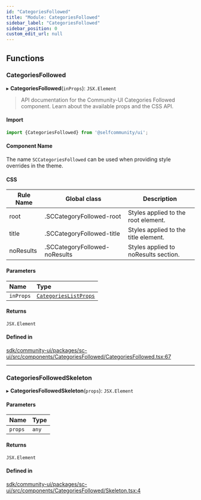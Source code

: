 ```yaml
---
id: "CategoriesFollowed"
title: "Module: CategoriesFollowed"
sidebar_label: "CategoriesFollowed"
sidebar_position: 0
custom_edit_url: null
---
```


## Functions

### CategoriesFollowed

▸ **CategoriesFollowed**(`inProps`): `JSX.Element`

> API documentation for the Community-UI Categories Followed component. Learn about the available props and the CSS API.

#### Import
```jsx
import {CategoriesFollowed} from '@selfcommunity/ui';
```
#### Component Name
The name `SCCategoriesFollowed` can be used when providing style overrides in the theme.

#### CSS

|Rule Name|Global class|Description|
|---|---|---|
|root|.SCCategoryFollowed-root|Styles applied to the root element.|
|title|.SCCategoryFollowed-title|Styles applied to the title element.|
|noResults|.SCCategoryFollowed-noResults|Styles applied to noResults section.|

#### Parameters

| Name | Type |
| :------ | :------ |
| `inProps` | [`CategoriesListProps`](../interfaces/CategoriesSuggestion.CategoriesListProps.md) |

#### Returns

`JSX.Element`

#### Defined in

[sdk/community-ui/packages/sc-ui/src/components/CategoriesFollowed/CategoriesFollowed.tsx:67](https://github.com/selfcommunity/community-ui/blob/a7bfc2b/packages/sc-ui/src/components/CategoriesFollowed/CategoriesFollowed.tsx#L67)

___

### CategoriesFollowedSkeleton

▸ **CategoriesFollowedSkeleton**(`props`): `JSX.Element`

#### Parameters

| Name | Type |
| :------ | :------ |
| `props` | `any` |

#### Returns

`JSX.Element`

#### Defined in

[sdk/community-ui/packages/sc-ui/src/components/CategoriesFollowed/Skeleton.tsx:4](https://github.com/selfcommunity/community-ui/blob/a7bfc2b/packages/sc-ui/src/components/CategoriesFollowed/Skeleton.tsx#L4)
